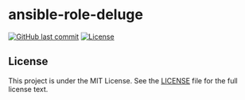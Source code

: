 # ansible-role-deluge

[![GitHub last commit](https://img.shields.io/github/last-commit/ursinn/ansible-role-deluge?logo=github&style=for-the-badge)](https://github.com/ursinn/ansible-role-deluge/commits)
[![License](https://img.shields.io/github/license/ursinn/ansible-role-deluge?style=for-the-badge)](https://github.com/ursinn/ansible-role-deluge/blob/main/LICENSE)

## License

This project is under the MIT License. See the [LICENSE](https://github.com/ursinn/ansible-role-deluge/blob/main/LICENSE) file for the full license text.
